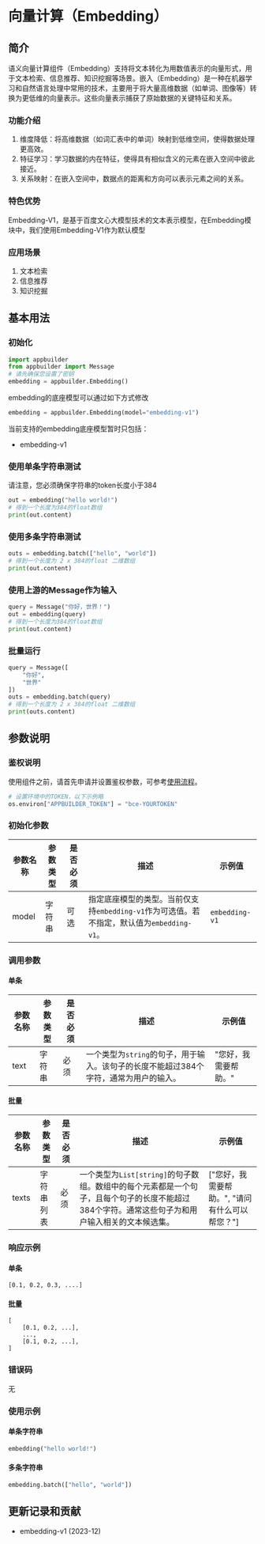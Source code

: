 # 向量计算（Embedding）

## 简介

语义向量计算组件（Embedding）支持将文本转化为用数值表示的向量形式，用于文本检索、信息推荐、知识挖掘等场景。嵌入（Embedding）是一种在机器学习和自然语言处理中常用的技术，主要用于将大量高维数据（如单词、图像等）转换为更低维的向量表示。这些向量表示捕获了原始数据的关键特征和关系。

### 功能介绍

1. 维度降低：将高维数据（如词汇表中的单词）映射到低维空间，使得数据处理更高效。
2. 特征学习：学习数据的内在特征，使得具有相似含义的元素在嵌入空间中彼此接近。
3. 关系映射：在嵌入空间中，数据点的距离和方向可以表示元素之间的关系。

### 特色优势

Embedding-V1，是基于百度文心大模型技术的文本表示模型，在Embedding模块中，我们使用Embedding-V1作为默认模型

### 应用场景

1. 文本检索
2. 信息推荐
3. 知识挖掘

## 基本用法

### 初始化

```python
import appbuilder
from appbuilder import Message
# 请先确保您设置了密钥
embedding = appbuilder.Embedding()
```

embedding的底座模型可以通过如下方式修改

```python
embedding = appbuilder.Embedding(model="embedding-v1")
```

当前支持的embedding底座模型暂时只包括：
- embedding-v1


### 使用单条字符串测试

请注意，您必须确保字符串的token长度小于384

```python
out = embedding("hello world!")
# 得到一个长度为384的float数组
print(out.content)
```

### 使用多条字符串测试

```python
outs = embedding.batch(["hello", "world"])
# 得到一个长度为 2 x 384的float 二维数组
print(out.content)
```

### 使用上游的Message作为输入

```python
query = Message("你好，世界！")
out = embedding(query)
# 得到一个长度为384的float数组
print(out.content)
```

### 批量运行

```python
query = Message([
    "你好",
    "世界"
])
outs = embedding.batch(query)
# 得到一个长度为 2 x 384的float 二维数组
print(outs.content)
```

## 参数说明

### 鉴权说明
使用组件之前，请首先申请并设置鉴权参数，可参考[使用流程](https://cloud.baidu.com/doc/AppBuilder/s/Olq6grrt6#1%E3%80%81%E5%88%9B%E5%BB%BA%E5%AF%86%E9%92%A5)。
```python
# 设置环境中的TOKEN，以下示例略
os.environ["APPBUILDER_TOKEN"] = "bce-YOURTOKEN"
```

### 初始化参数

| 参数名称 | 参数类型 | 是否必须 | 描述                                                         | 示例值           |
| -------- | -------- | -------- | ------------------------------------------------------------ | ---------------- |
| model    | 字符串   | 可选     | 指定底座模型的类型。当前仅支持`embedding-v1`作为可选值。若不指定，默认值为`embedding-v1`。 | `embedding-v1`   |

### 调用参数

#### 单条

| 参数名称 | 参数类型 | 是否必须 | 描述                                                         | 示例值           |
| -------- | -------- | -------- | ------------------------------------------------------------ | ---------------- |
| text     | 字符串   | 必须     | 一个类型为`string`的句子，用于输入。该句子的长度不能超过384个字符，通常为用户的输入。 | "您好，我需要帮助。" |

#### 批量

| 参数名称 | 参数类型        | 是否必须 | 描述                                                             | 示例值                               |
| -------- | --------------- | -------- | ---------------------------------------------------------------- | ------------------------------------ |
| texts    | 字符串列表      | 必须     | 一个类型为`List[string]`的句子数组。数组中的每个元素都是一个句子，且每个句子的长度不能超过384个字符。通常这些句子为和用户输入相关的文本候选集。 | ["您好，我需要帮助。", "请问有什么可以帮您？"] |

### 响应示例

#### 单条

```
[0.1, 0.2, 0.3, ....]
```

#### 批量

```
[
    [0.1, 0.2, ...],
    ...,
    [0.1, 0.2, ...],
]
```

### 错误码

无

### 使用示例

#### 单条字符串

```python
embedding("hello world!")
```

#### 多条字符串

```python
embedding.batch(["hello", "world"])
```

## 更新记录和贡献

* embedding-v1 (2023-12)
